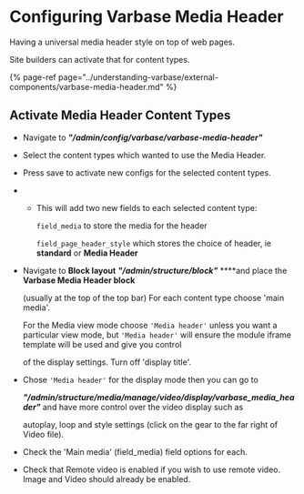 # Configuring Varbase Media Header

Having a universal media header style on top of web pages.

Site builders can activate that for content types.

{% page-ref page="../understanding-varbase/external-components/varbase-media-header.md" %}

## Activate Media Header Content Types

* Navigate to _**"/admin/config/varbase/varbase-media-header"**_
* Select the content types which wanted to use the Media Header.
* Press save to activate new configs for the selected content types.
* * This will add two new fields to each selected content type:

    `field_media` to store the media for the header

    `field_page_header_style` which stores the choice of header, ie **standard** or **Media Header**
* Navigate to **Block layout** _**"/admin/structure/block"**_ ****and place the **Varbase Media Header block**

  \(usually at the top of the top bar\) For each content type choose 'main media'.

  For the Media view mode choose `'Media header'` unless you want a particular view mode, but `'Media header'` will ensure the module iframe template will be used and give you control

  of the display settings. Turn off 'display title'.

* Chose `'Media header'` for the display mode then you can go to

  _**"/admin/structure/media/manage/video/display/varbase\_media\_header"**_ and have more control over the video display such as

  autoplay, loop and style settings \(click on the gear to the far right of Video file\).

* Check the 'Main media' \(field\_media\) field options for each.
* Check that Remote video is enabled if you wish to use remote video. Image and Video should already be enabled.

